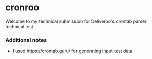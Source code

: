 # cronroo

Welcome to my technical submission for Deliveroo's crontab parser technical test

### Additional notes

- I used https://crontab.guru/ for generating input test data
